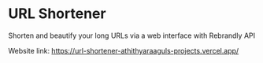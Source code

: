 # URL Shortener
Shorten and beautify your long URLs via a web interface with Rebrandly API

Website link: https://url-shortener-athithyaraaguls-projects.vercel.app/
